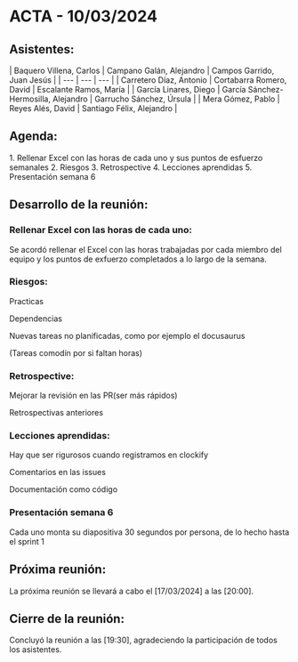 # ACTA - 10/03/2024

## Asistentes:
<div class="markdown-table">
| Baquero Villena, Carlos | Campano Galán, Alejandro | Campos Garrido, Juan Jesús |
| --- | --- | --- |
| Carretero Díaz, Antonio | Cortabarra Romero, David | Escalante Ramos, María |
| García Linares, Diego | García Sánchez-Hermosilla, Alejandro | Garrucho Sánchez, Úrsula |
| Mera Gómez, Pablo | Reyes Alés, David | Santiago Félix, Alejandro |
</div>

## Agenda:
<div class="markdown-center">
1. Rellenar Excel con las horas de cada uno y sus puntos de esfuerzo semanales
2. Riesgos
3. Retrospective
4. Lecciones aprendidas
5. Presentación semana 6
</div>

## Desarrollo de la reunión:

### Rellenar Excel con las horas de cada uno:
Se acordó rellenar el Excel con las horas trabajadas por cada miembro del equipo y los puntos de exfuerzo completados a lo largo de la semana.

### Riesgos:

Practicas

Dependencias

Nuevas tareas no planificadas, como por ejemplo el docusaurus

(Tareas comodín por si faltan horas)

### Retrospective:

Mejorar la revisión en las PR(ser más rápidos)

Retrospectivas anteriores

### Lecciones aprendidas:
Hay que ser rigurosos cuando registramos en clockify

Comentarios en las issues

Documentación como código

### Presentación semana 6
Cada uno monta su diapositiva 30 segundos por persona, de lo hecho hasta el sprint 1

## Próxima reunión:
La próxima reunión se llevará a cabo el [17/03/2024] a las [20:00].

## Cierre de la reunión:
Concluyó la reunión a las [19:30], agradeciendo la participación de todos los asistentes.